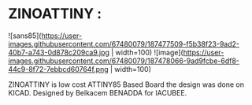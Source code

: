 # ZINOATTINY : 
![sans85](https://user-images.githubusercontent.com/67480079/187477509-f5b38f23-9ad2-40b7-a743-0d878c209ca9.jpg | width=100)
![image](https://user-images.githubusercontent.com/67480079/187478066-9ad9fcbe-6df8-44c9-8f72-7ebbcd60764f.png | width=100)

ZINOATTINY is low cost ATTINY85 Based Board the design was done on KICAD.
Designed by Belkacem BENADDA for IACUBEE.
